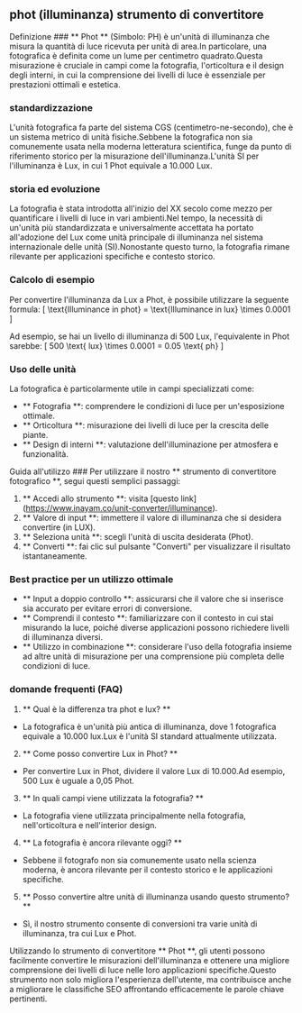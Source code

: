 ## phot (illuminanza) strumento di convertitore

Definizione ###
** Phot ** (Simbolo: PH) è un'unità di illuminanza che misura la quantità di luce ricevuta per unità di area.In particolare, una fotografica è definita come un lume per centimetro quadrato.Questa misurazione è cruciale in campi come la fotografia, l'orticoltura e il design degli interni, in cui la comprensione dei livelli di luce è essenziale per prestazioni ottimali e estetica.

### standardizzazione
L'unità fotografica fa parte del sistema CGS (centimetro-ne-secondo), che è un sistema metrico di unità fisiche.Sebbene la fotografica non sia comunemente usata nella moderna letteratura scientifica, funge da punto di riferimento storico per la misurazione dell'illuminanza.L'unità SI per l'illuminanza è Lux, in cui 1 Phot equivale a 10.000 Lux.

### storia ed evoluzione
La fotografia è stata introdotta all'inizio del XX secolo come mezzo per quantificare i livelli di luce in vari ambienti.Nel tempo, la necessità di un'unità più standardizzata e universalmente accettata ha portato all'adozione del Lux come unità principale di illuminanza nel sistema internazionale delle unità (SI).Nonostante questo turno, la fotografia rimane rilevante per applicazioni specifiche e contesto storico.

### Calcolo di esempio
Per convertire l'illuminanza da Lux a Phot, è possibile utilizzare la seguente formula:
\[ \text{Illuminance in phot} = \text{Illuminance in lux} \times 0.0001 \]

Ad esempio, se hai un livello di illuminanza di 500 Lux, l'equivalente in Phot sarebbe:
\[ 500 \text{ lux} \times 0.0001 = 0.05 \text{ ph} \]

### Uso delle unità
La fotografica è particolarmente utile in campi specializzati come:
- ** Fotografia **: comprendere le condizioni di luce per un'esposizione ottimale.
- ** Orticoltura **: misurazione dei livelli di luce per la crescita delle piante.
- ** Design di interni **: valutazione dell'illuminazione per atmosfera e funzionalità.

Guida all'utilizzo ###
Per utilizzare il nostro ** strumento di convertitore fotografico **, segui questi semplici passaggi:
1. ** Accedi allo strumento **: visita [questo link] (https://www.inayam.co/unit-converter/illuminance).
2. ** Valore di input **: immettere il valore di illuminanza che si desidera convertire (in LUX).
3. ** Seleziona unità **: scegli l'unità di uscita desiderata (Phot).
4. ** Converti **: fai clic sul pulsante "Converti" per visualizzare il risultato istantaneamente.

### Best practice per un utilizzo ottimale
- ** Input a doppio controllo **: assicurarsi che il valore che si inserisce sia accurato per evitare errori di conversione.
- ** Comprendi il contesto **: familiarizzare con il contesto in cui stai misurando la luce, poiché diverse applicazioni possono richiedere livelli di illuminanza diversi.
- ** Utilizzo in combinazione **: considerare l'uso della fotografia insieme ad altre unità di misurazione per una comprensione più completa delle condizioni di luce.

### domande frequenti (FAQ)

1. ** Qual è la differenza tra phot e lux? **
- La fotografica è un'unità più antica di illuminanza, dove 1 fotografica equivale a 10.000 lux.Lux è l'unità SI standard attualmente utilizzata.

2. ** Come posso convertire Lux in Phot? **
- Per convertire Lux in Phot, dividere il valore Lux di 10.000.Ad esempio, 500 Lux è uguale a 0,05 Phot.

3. ** In quali campi viene utilizzata la fotografia? **
- La fotografia viene utilizzata principalmente nella fotografia, nell'orticoltura e nell'interior design.

4. ** La fotografia è ancora rilevante oggi? **
- Sebbene il fotografo non sia comunemente usato nella scienza moderna, è ancora rilevante per il contesto storico e le applicazioni specifiche.

5. ** Posso convertire altre unità di illuminanza usando questo strumento? **
- Sì, il nostro strumento consente di conversioni tra varie unità di illuminanza, tra cui Lux e Phot.

Utilizzando lo strumento di convertitore ** Phot **, gli utenti possono facilmente convertire le misurazioni dell'illuminanza e ottenere una migliore comprensione dei livelli di luce nelle loro applicazioni specifiche.Questo strumento non solo migliora l'esperienza dell'utente, ma contribuisce anche a migliorare le classifiche SEO affrontando efficacemente le parole chiave pertinenti.